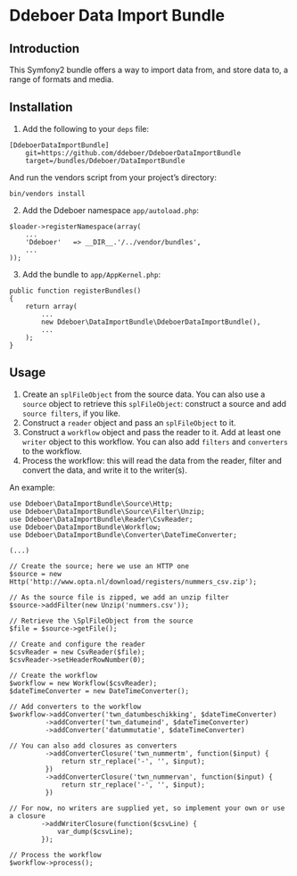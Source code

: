 Ddeboer Data Import Bundle
==========================

Introduction
------------
This Symfony2 bundle offers a way to import data from, and store data to, a
range of formats and media.

Installation
------------

1. Add the following to your `deps` file:

```
[DdeboerDataImportBundle]
    git=https://github.com/ddeboer/DdeboerDataImportBundle
    target=/bundles/Ddeboer/DataImportBundle
```

And run the vendors script from your project’s directory:

```
bin/vendors install
```

2. Add the Ddeboer namespace `app/autoload.php`:

```
$loader->registerNamespace(array(
    ...
    'Ddeboer'   => __DIR__.'/../vendor/bundles',
    ...
));
```

3. Add the bundle to `app/AppKernel.php`:

```
public function registerBundles()
{
    return array(
        ...
        new Ddeboer\DataImportBundle\DdeboerDataImportBundle(),
        ...
    );
}
```

Usage
-----

1. Create an `splFileObject` from the source data. You can also use a `source`
   object to retrieve this `splFileObject`: construct a source and add `source
   filters`, if you like.
2. Construct a `reader` object and pass an `splFileObject` to it.
3. Construct a `workflow` object and pass the reader to it. Add at least one 
   `writer` object to this workflow. You can also add `filters` and `converters`
   to the workflow.
4. Process the workflow: this will read the data from the reader, filter and
   convert the data, and write it to the writer(s).

An example:

```
use Ddeboer\DataImportBundle\Source\Http;
use Ddeboer\DataImportBundle\Source\Filter\Unzip;
use Ddeboer\DataImportBundle\Reader\CsvReader;
use Ddeboer\DataImportBundle\Workflow;
use Ddeboer\DataImportBundle\Converter\DateTimeConverter;

(...)

// Create the source; here we use an HTTP one
$source = new Http('http://www.opta.nl/download/registers/nummers_csv.zip');

// As the source file is zipped, we add an unzip filter
$source->addFilter(new Unzip('nummers.csv'));

// Retrieve the \SplFileObject from the source
$file = $source->getFile();

// Create and configure the reader
$csvReader = new CsvReader($file);
$csvReader->setHeaderRowNumber(0);

// Create the workflow
$workflow = new Workflow($csvReader);
$dateTimeConverter = new DateTimeConverter();

// Add converters to the workflow
$workflow->addConverter('twn_datumbeschikking', $dateTimeConverter)
         ->addConverter('twn_datumeind', $dateTimeConverter)
         ->addConverter('datummutatie', $dateTimeConverter)

// You can also add closures as converters
         ->addConverterClosure('twn_nummertm', function($input) {
             return str_replace('-', '', $input);
         })
         ->addConverterClosure('twn_nummervan', function($input) {
             return str_replace('-', '', $input);
         })

// For now, no writers are supplied yet, so implement your own or use a closure
        ->addWriterClosure(function($csvLine) {
            var_dump($csvLine);
        });

// Process the workflow
$workflow->process();
```
